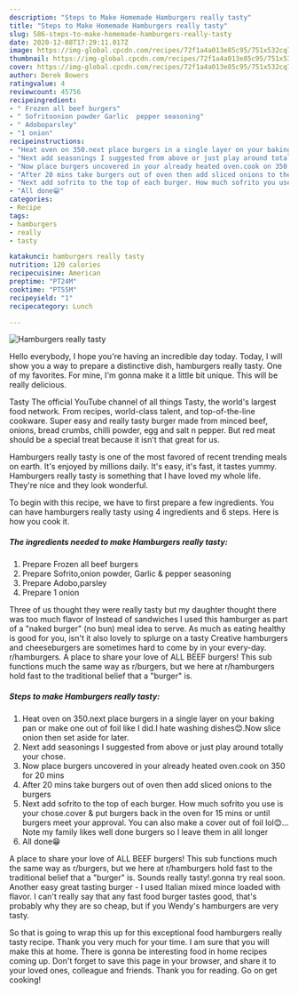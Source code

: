 ```yaml
---
description: "Steps to Make Homemade Hamburgers really tasty"
title: "Steps to Make Homemade Hamburgers really tasty"
slug: 586-steps-to-make-homemade-hamburgers-really-tasty
date: 2020-12-08T17:29:11.017Z
image: https://img-global.cpcdn.com/recipes/72f1a4a013e85c95/751x532cq70/hamburgers-really-tasty-recipe-main-photo.jpg
thumbnail: https://img-global.cpcdn.com/recipes/72f1a4a013e85c95/751x532cq70/hamburgers-really-tasty-recipe-main-photo.jpg
cover: https://img-global.cpcdn.com/recipes/72f1a4a013e85c95/751x532cq70/hamburgers-really-tasty-recipe-main-photo.jpg
author: Derek Bowers
ratingvalue: 4
reviewcount: 45756
recipeingredient:
- " Frozen all beef burgers"
- " Sofritoonion powder Garlic  pepper seasoning"
- " Adoboparsley"
- "1 onion"
recipeinstructions:
- "Heat oven on 350.next place burgers in a single layer on your baking pan or make one out of foil like I did.I hate washing dishes😊.Now slice onion then set aside for later."
- "Next add seasonings I suggested from above or just play around totally your chose."
- "Now place burgers uncovered in your already heated oven.cook on 350 for 20 mins"
- "After 20 mins take burgers out of oven then add sliced onions to the burgers"
- "Next add sofrito to the top of each burger. How much sofrito you use is your chose.cover &amp; put burgers back in the oven for 15 mins or until burgers meet your approval. You can also make a cover out of foil lol😊... Note my family likes well done burgers so I leave them in alil longer"
- "All done😁"
categories:
- Recipe
tags:
- hamburgers
- really
- tasty

katakunci: hamburgers really tasty 
nutrition: 120 calories
recipecuisine: American
preptime: "PT24M"
cooktime: "PT55M"
recipeyield: "1"
recipecategory: Lunch

---
```



![Hamburgers really tasty](https://img-global.cpcdn.com/recipes/72f1a4a013e85c95/751x532cq70/hamburgers-really-tasty-recipe-main-photo.jpg)

Hello everybody, I hope you're having an incredible day today. Today, I will show you a way to prepare a distinctive dish, hamburgers really tasty. One of my favorites. For mine, I'm gonna make it a little bit unique. This will be really delicious.

Tasty The official YouTube channel of all things Tasty, the world&#39;s largest food network. From recipes, world-class talent, and top-of-the-line cookware. Super easy and really tasty burger made from minced beef, onions, bread crumbs, chilli powder, egg and salt n pepper. But red meat should be a special treat because it isn&#39;t that great for us.

Hamburgers really tasty is one of the most favored of recent trending meals on earth. It's enjoyed by millions daily. It's easy, it's fast, it tastes yummy. Hamburgers really tasty is something that I have loved my whole life. They're nice and they look wonderful.


To begin with this recipe, we have to first prepare a few ingredients. You can have hamburgers really tasty using 4 ingredients and 6 steps. Here is how you cook it.

<!--inarticleads1-->

##### The ingredients needed to make Hamburgers really tasty:

1. Prepare  Frozen all beef burgers
1. Prepare  Sofrito,onion powder, Garlic &amp; pepper seasoning
1. Prepare  Adobo,parsley
1. Prepare 1 onion


Three of us thought they were really tasty but my daughter thought there was too much flavor of Instead of sandwiches I used this hamburger as part of a &#34;naked burger&#34; (no bun) meal idea to serve. As much as eating healthy is good for you, isn&#39;t it also lovely to splurge on a tasty Creative hamburgers and cheeseburgers are sometimes hard to come by in your every-day. r/hamburgers. A place to share your love of ALL BEEF burgers! This sub functions much the same way as r/burgers, but we here at r/hamburgers hold fast to the traditional belief that a &#34;burger&#34; is. 

<!--inarticleads2-->

##### Steps to make Hamburgers really tasty:

1. Heat oven on 350.next place burgers in a single layer on your baking pan or make one out of foil like I did.I hate washing dishes😊.Now slice onion then set aside for later.
1. Next add seasonings I suggested from above or just play around totally your chose.
1. Now place burgers uncovered in your already heated oven.cook on 350 for 20 mins
1. After 20 mins take burgers out of oven then add sliced onions to the burgers
1. Next add sofrito to the top of each burger. How much sofrito you use is your chose.cover &amp; put burgers back in the oven for 15 mins or until burgers meet your approval. You can also make a cover out of foil lol😊... Note my family likes well done burgers so I leave them in alil longer
1. All done😁


A place to share your love of ALL BEEF burgers! This sub functions much the same way as r/burgers, but we here at r/hamburgers hold fast to the traditional belief that a &#34;burger&#34; is. Sounds really tasty!.gonna try real soon. Another easy great tasting burger - I used Italian mixed mince loaded with flavor. I can&#39;t really say that any fast food burger tastes good, that&#39;s probably why they are so cheap, but if you Wendy&#39;s hamburgers are very tasty. 

So that is going to wrap this up for this exceptional food hamburgers really tasty recipe. Thank you very much for your time. I am sure that you will make this at home. There is gonna be interesting food in home recipes coming up. Don't forget to save this page in your browser, and share it to your loved ones, colleague and friends. Thank you for reading. Go on get cooking!
